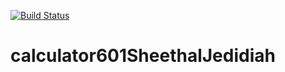 [![Build Status](https://travis-ci.com/ssm29njit/calculator601SheethalJedidiah.svg?branch=main)](https://travis-ci.com/ssm29njit/calculator601SheethalJedidiah)

# calculator601SheethalJedidiah